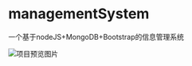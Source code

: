 # managementSystem

一个基于nodeJS+MongoDB+Bootstrap的信息管理系统

![项目预览图片](https://lijiahui.top/project_imgs/nodeWeb.png)
